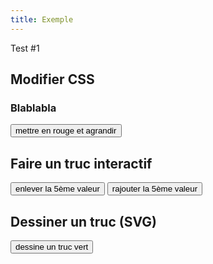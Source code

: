 ```yaml
---
title: Exemple
---
```


Test #1

## Modifier CSS

<h3 id='title'>Blablabla</h3>

<input type = "button" value = "mettre en rouge et agrandir" onclick = "javascript:change('title')" />

## Faire un truc interactif

<ul id="list"></ul>

<input type = "button" value = "enlever la 5ème valeur" onclick = "javascript:remove()" />
<input type = "button" value = "rajouter la 5ème valeur" onclick = "javascript:add()" />

## Dessiner un truc (SVG)

<div id = "svgcontainer"></div>

<input type = "button" value = "dessine un truc vert" onclick = "javascript:draw()" />

<br>
